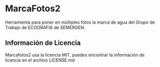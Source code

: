 # MarcaFotos2
Herramienta para poner en múltiples fotos la marca de agua del Grupo de Trabajo de ECOGRAFIA de SEMERGEN.

## Información de Licencia

Marcafotos2 usa la licencia MIT, puedes encontrar la información de licencia en el archivo LICENSE.md
